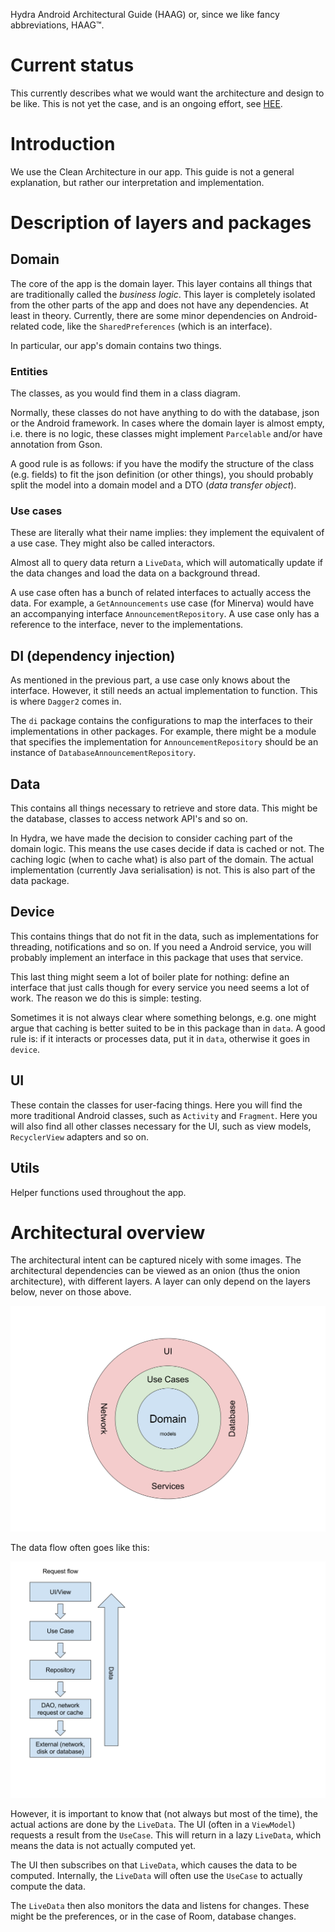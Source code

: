 Hydra Android Architectural Guide (HAAG) or, since we like fancy abbreviations, HAAG™.

# Current status

This currently describes what we would want the architecture and design to be like. This is not yet
the case, and is an ongoing effort, see [HEE](project.md).

# Introduction

We use the Clean Architecture in our app. This guide is not a general explanation, but rather our
interpretation and implementation.

# Description of layers and packages

## Domain

The core of the app is the domain layer. This layer contains all things that are traditionally called the
_business logic_. This layer is completely isolated from the other parts of the app and does not have any
dependencies. At least in theory. Currently, there are some minor dependencies on Android-related code, like
the `SharedPreferences` (which is an interface).

In particular, our app's domain contains two things.

### Entities

The classes, as you would find them in a class diagram.

Normally, these classes do not have anything to do with the database, json or the Android framework. In cases
where the domain layer is almost empty, i.e. there is no logic, these classes might implement `Parcelable` 
and/or have annotation from Gson.

A good rule is as follows: if you have the modify the structure of the class (e.g. fields) to fit the json
definition (or other things), you should probably split the model into a domain model and a DTO (_data transfer object_).

### Use cases

These are literally what their name implies: they implement the equivalent of a use case. They might also be called
interactors.

Almost all to query data return a `LiveData`, which will automatically update if the data changes and load
the data on a background thread.

A use case often has a bunch of related interfaces to actually access the data. For example, a `GetAnnouncements`
use case (for Minerva) would have an accompanying interface `AnnouncementRepository`. A use case only has a 
reference to the interface, never to the implementations.

## DI (dependency injection)

As mentioned in the previous part, a use case only knows about the interface. However, it still needs an actual
implementation to function. This is where `Dagger2` comes in.

The `di` package contains the configurations to map the interfaces to their implementations in other packages.
For example, there might be a module that specifies the implementation for `AnnouncementRepository` should be
an instance of `DatabaseAnnouncementRepository`.

## Data

This contains all things necessary to retrieve and store data. This might be the database, classes to access
network API's and so on.

In Hydra, we have made the decision to consider caching part of the domain logic. This means the use cases decide
if data is cached or not. The caching logic (when to cache what) is also part of the domain. The actual implementation
(currently Java serialisation) is not. This is also part of the data package.

## Device

This contains things that do not fit in the data, such as implementations for threading, notifications and so on.
If you need a Android service, you will probably implement an interface in this package that uses that service.

This last thing might seem a lot of boiler plate for nothing: define an interface that just calls though for 
every service you need seems a lot of work. The reason we do this is simple: testing.

Sometimes it is not always clear where something belongs, e.g. one might argue that caching is better suited to
be in this package than in `data`. A good rule is: if it interacts or processes data, put it in `data`, otherwise it
goes in `device`.

## UI

These contain the classes for user-facing things. Here you will find the more traditional Android classes, such
as `Activity` and `Fragment`. Here you will also find all other classes necessary for the UI, such as
view models, `RecyclerView` adapters and so on.

## Utils

Helper functions used throughout the app.

# Architectural overview

The architectural intent can be captured nicely with some images. The architectural dependencies can be
viewed as an onion (thus the onion architecture), with different layers. A layer can only depend on the
layers below, never on those above.

![onion](images/architectural.svg)

The data flow often goes like this:

![flow](images/flow.svg)

However, it is important to know that (not always but most of the time), the actual actions are done
by the `LiveData`. The UI (often in a `ViewModel`) requests a result from the `UseCase`. This will return
in a lazy `LiveData`, which means the data is not actually computed yet.

The UI then subscribes on that `LiveData`, which causes the data to be computed. Internally, the `LiveData`
will often use the `UseCase` to actually compute the data.

The `LiveData` then also monitors the data and listens for changes. These might be the preferences, or in the
case of Room, database changes.
